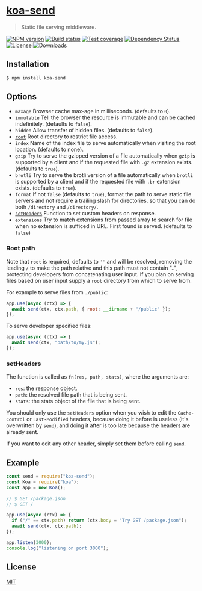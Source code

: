 # [**koa-send**](https://github.com/koajs/send)

> Static file serving middleware.

[![NPM version][npm-image]][npm-url]
[![Build status][travis-image]][travis-url]
[![Test coverage][coveralls-image]][coveralls-url]
[![Dependency Status][david-image]][david-url]
[![License][license-image]][license-url]
[![Downloads][downloads-image]][downloads-url]

## Installation

```js
$ npm install koa-send
```

## Options

- `maxage` Browser cache max-age in milliseconds. (defaults to `0`).
- `immutable` Tell the browser the resource is immutable and can be cached indefinitely. (defaults to `false`).
- `hidden` Allow transfer of hidden files. (defaults to `false`).
- [`root`](#root-path) Root directory to restrict file access.
- `index` Name of the index file to serve automatically when visiting the root location. (defaults to none).
- `gzip` Try to serve the gzipped version of a file automatically when `gzip` is supported by a client and if the requested file with `.gz` extension exists. (defaults to `true`).
- `brotli` Try to serve the brotli version of a file automatically when `brotli` is supported by a client and if the requested file with `.br` extension exists. (defaults to `true`).
- `format` If not `false` (defaults to `true`), format the path to serve static file servers and not require a trailing slash for directories, so that you can do both `/directory` and `/directory/`.
- [`setHeaders`](#setheaders) Function to set custom headers on response.
- `extensions` Try to match extensions from passed array to search for file when no extension is sufficed in URL. First found is served. (defaults to `false`)

### Root path

Note that `root` is required, defaults to `''` and will be resolved,
removing the leading `/` to make the path relative and this
path must not contain "..", protecting developers from
concatenating user input. If you plan on serving files based on
user input supply a `root` directory from which to serve from.

For example to serve files from `./public`:

```js
app.use(async (ctx) => {
  await send(ctx, ctx.path, { root: __dirname + "/public" });
});
```

To serve developer specified files:

```js
app.use(async (ctx) => {
  await send(ctx, "path/to/my.js");
});
```

### setHeaders

The function is called as `fn(res, path, stats)`, where the arguments are:

- `res`: the response object.
- `path`: the resolved file path that is being sent.
- `stats`: the stats object of the file that is being sent.

You should only use the `setHeaders` option when you wish to edit the `Cache-Control` or `Last-Modified` headers, because doing it before is useless (it's overwritten by `send`), and doing it after is too late because the headers are already sent.

If you want to edit any other header, simply set them before calling `send`.

## Example

```js
const send = require("koa-send");
const Koa = require("koa");
const app = new Koa();

// $ GET /package.json
// $ GET /

app.use(async (ctx) => {
  if ("/" == ctx.path) return (ctx.body = "Try GET /package.json");
  await send(ctx, ctx.path);
});

app.listen(3000);
console.log("listening on port 3000");
```

## License

[MIT](/LICENSE)

[npm-image]: https://img.shields.io/npm/v/koa-send.svg?style=flat-square
[npm-url]: https://npmjs.org/package/koa-send
[github-tag]: http://img.shields.io/github/tag/koajs/send.svg?style=flat-square
[github-url]: https://github.com/koajs/send/tags
[travis-image]: https://img.shields.io/travis/koajs/send.svg?style=flat-square
[travis-url]: https://travis-ci.org/koajs/send
[coveralls-image]: https://img.shields.io/coveralls/koajs/send.svg?style=flat-square
[coveralls-url]: https://coveralls.io/r/koajs/send?branch=master
[david-image]: http://img.shields.io/david/koajs/send.svg?style=flat-square
[david-url]: https://david-dm.org/koajs/send
[license-image]: http://img.shields.io/npm/l/koa-send.svg?style=flat-square
[license-url]: LICENSE
[downloads-image]: http://img.shields.io/npm/dm/koa-send.svg?style=flat-square
[downloads-url]: https://npmjs.org/package/koa-send
[gittip-image]: https://img.shields.io/gittip/jonathanong.svg?style=flat-square
[gittip-url]: https://www.gittip.com/jonathanong/
